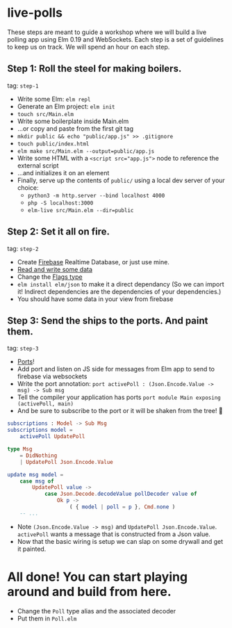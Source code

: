 # live-polls

These steps are meant to guide a workshop where we will build a live polling app using Elm 0.19 and WebSockets. Each step is a set of guidelines to keep us on track. We will spend an hour on each step.

## Step 1: Roll the steel for making boilers.

tag: `step-1`

- Write some Elm: `elm repl`
- Generate an Elm project: `elm init`
- `touch src/Main.elm`
- Write some boilerplate inside Main.elm
- ...or copy and paste from the first git tag
- `mkdir public && echo "public/app.js" >> .gitignore`
- `touch public/index.html`
- `elm make src/Main.elm --output=public/app.js`
- Write some HTML with a `<script src="app.js">` node to reference the external script
- ...and initializes it on an element
- Finally, serve up the contents of `public/` using a local dev server of your choice:
    - `python3 -m http.server --bind localhost 4000`
    - `php -S localhost:3000`
    - `elm-live src/Main.elm --dir=public`

## Step 2: Set it all on fire.

tag: `step-2`

- Create [Firebase](https://firebase.google.com/) Realtime Database, or just use mine.
- [Read and write some data](https://firebase.google.com/docs/database/web/read-and-write?authuser=0)
- Change the [Flags type](https://guide.elm-lang.org/interop/flags.html)
- `elm install elm/json` to make it a direct dependancy (So we can import it! Indirect dependencies are the dependencies of your dependencies.)
- You should have some data in your view from firebase

## Step 3: Send the ships to the ports. And paint them.

tag: `step-3`

- [Ports](https://guide.elm-lang.org/interop/ports.html)!
- Add port and listen on JS side for messages from Elm app to send to firebase via websockets
- Write the port annotation: `port activePoll : (Json.Encode.Value -> msg) -> Sub msg`
- Tell the compiler your application has ports `port module Main exposing (activePoll, main)`
- And be sure to subscribe to the port or it will be shaken from the tree! 🌳

```elm
subscriptions : Model -> Sub Msg
subscriptions model =
    activePoll UpdatePoll

type Msg
    = DidNothing
    | UpdatePoll Json.Encode.Value

update msg model =
    case msg of
        UpdatePoll value ->
            case Json.Decode.decodeValue pollDecoder value of
                Ok p ->
                    ( { model | poll = p }, Cmd.none )
    -- ...
```

- Note `(Json.Encode.Value -> msg)` and `UpdatePoll Json.Encode.Value`. `activePoll` wants a message that is constructed from a Json value.
- Now that the basic wiring is setup we can slap on some drywall and get it painted.

# All done! You can start playing around and build from here.

- Change the `Poll` type alias and the associated decoder
- Put them in `Poll.elm`